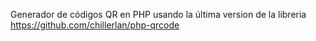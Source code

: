Generador de códigos QR en PHP 
usando la última version de la libreria https://github.com/chillerlan/php-qrcode

